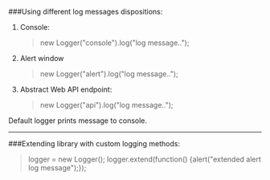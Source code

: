 ###Using different log messages dispositions:
 
 1. Console:
     > new Logger("console").log("log message..");
 2. Alert window
     > new Logger("alert").log("log message..");
 3. Abstract Web API endpoint:
     > new Logger("api").log("log message..");
     
Default logger prints message to console.
 
 ---
 
 ###Extending library with custom logging methods:
   > logger = new Logger();
   > logger.extend(function() {alert("extended alert log message");});